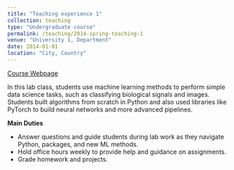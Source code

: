 ```yaml
---
title: "Teaching experience 1"
collection: teaching
type: "Undergraduate course"
permalink: /teaching/2014-spring-teaching-1
venue: "University 1, Department"
date: 2014-01-01
location: "City, Country"
---
```


[Course Webpage](http://www.cis.jhu.edu/~bbejar/bmds/)

In this lab class, students use machine learning methods to perform simple data science tasks, such as classifying biological signals and images. Students built algorithms from scratch in Python and also used libraries like PyTorch to build neural networks and more advanced pipelines.

**Main Duties**
- Answer questions and guide students during lab work as they navigate Python, packages, and new ML methods.
- Hold office hours weekly to provide help and guidance on assignments.
- Grade homework and projects.
